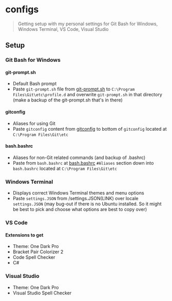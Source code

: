 # configs
>Getting setup with my personal settings for Git Bash for Windows, Windows Terminal, VS Code, Visual Studio

## Setup
### Git Bash for Windows
#### git-prompt.sh
- Default Bash prompt
- Paste ```git-prompt.sh``` file from [git-prompt.sh](/git-prompt.sh) to ```C:\Program Files\Git\etc\profile.d``` and overwrite
    ```git-prompt.sh``` in that directory (make a backup of the git-prompt.sh that's in there)

#### gitconfig
- Aliases for using Git
- Paste ```gitconfig``` content from [gitconfig](/gitconfig) to bottom of ```gitconfig``` located at ```C:\Program Files\Git\etc```

#### bash.bashrc
- Aliases for non-Git related commands (and backup of .bashrc) 
- Paste from ```bash.bashrc``` at [bash.bashrc](/bash.bashrc) ```#Aliases``` section down into ```bash.bashrc``` located at
    ```C:\Program Files\Git\etc```

### Windows Terminal
- Displays correct Windows Terminal themes and menu options
- Paste ```settings.JSON``` from /settings.JSON(LINK) over locale ```settings.JSON``` (may bug-out if there is no Ubuntu installed. So it might be best to pick and choose what options are best to copy over)

### VS Code
#### Extensions to get
- Theme: One Dark Pro
- Bracket Pair Colorizer 2
- Code Spell Checker
- C#

### Visual Studio
- Theme: One Dark Pro
- Visual Studio Spell Checker